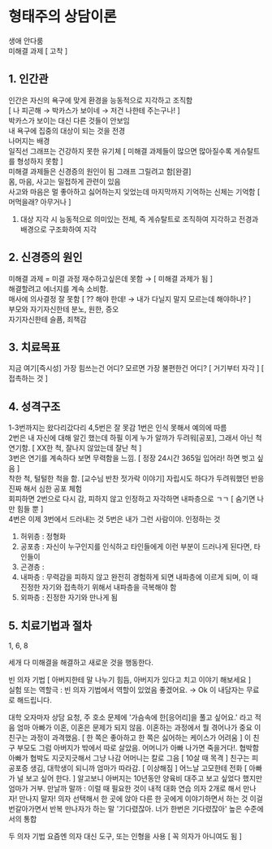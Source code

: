 # 형태주의 상담이론
생애 안다룸  
미해결 과제 [ 고착 ]

## 1. 인간관
인간은 자신의 욕구에 맞게 환경을 능동적으로 지각하고 조직함  
[ 나 피곤해 &rarr; 박카스가 보이네 &rarr; 저건 나한테 주는구나! ]  
박카스가 보이는 대신 다른 것들이 안보임  
내 욕구에 집중의 대상이 되는 것을 전경  
나머지는 배경  
일직선 그래프는 건강하지 못한 유기체 [ 미해결 과제들이 많으면 많아질수록 게슈탈트를 형성하지 못함 ]  
미해결 과제들은 신경증의 원인이 됨
그래프 그릴려고 함[완결]  
몸, 마음, 사고는 밀접하게 관련이 있음  
사고와 마음은 멀 좋아하고 싫어하는지 잊었는데 마지막까지 기억하는 신체는 기억함 [ 머먹을래? 아무거나 ]

1. 대상 지각 시 능동적으로 의미있는 전체, 즉 게슈탈트로 조직하여 지각하고 전경과 배경으로 구조화하여 지각

## 2. 신경증의 원인
미해결 과제 = 미결 과정
재수하고싶은데 못함 &rarr; [ 미해결 과제가 됨 ]  
해결할려고 에너지를 계속 소비함.  
매사에 의사결정 잘 못함 [ ?? 해야 한데! &rarr; 내가 다닐지 말지 모르는데 해야하나? ]  
부모와 자기자신한테 분노, 원한, 증오  
자기자신한테 슬픔, 죄책감  

## 3. 치료목표
지금 여기[즉시성]
가장 힘쓰는건 어디? 모르면 가장 불편한건 어디? [ 거기부터 자각 ] [ 접촉하는 것 ]

## 4. 성격구조
1-3번까지는 왔다리갔다리
4,5번은 잘 못감
1번은 인식 못해서 예의에 따름  
2번은 내 자신에 대해 알긴 했는데 하필 이게 누가 알까가 두려워[공포], 그래서 아닌 척 연기함. [ XX한 척, 잘나지 않았는데 잘난 척 ]  
3번은 연기를 계속하다 보면 무력함을 느낌. [ 정장 24시간 365일 입어라! 하면 벗고 싶음 ]  
착한 척, 털털한 척을 함. [교수님 반찬 젓가락 이야기] 자립시도 하다가 두려워했던 반응 진짜 해서 심한 공포 체험  
회피하면 2번으로 다시 감, 피하지 않고 인정하고 자각하면 내파층으로 ㄱㄱ [ 숨기면 나만 힘들 뿐 ]  
4번은 이제 3번에서 드러내는 것
5번은 내가 그런 사람이야. 인정하는 것


1. 허위층 : 정형화
2. 공포층 : 자신이 누구인지를 인식하고 타인들에게 이런 부분이 드러나게 된다면, 타인들이
3. 곤경층 : 
4. 내파층 : 무력감을 피하지 않고 완전히 경험하게 되면 내파층에 이르게 되며, 이 때 진정한 자기와 접촉하기 위해서 내파층을 극복해야 함
5. 외파층 : 진정한 자기와 만나게 됨

## 5. 치료기법과 절차
1, 6, 8

세개 다 미해결을 해결하고 새로운 것을 행동한다.

빈 의자 기법 [ 아버지한테 말 나누기 힘듬, 아버지가 있다고 치고 이야기 해보세요 ]  
실험 또는 역할극 : 빈 의자 기법에서 역할이 있었음 좋겠어요. &rarr; Ok 이 내담자는 무료로 해드립니다.

대학 오자마자 상담 요청, 주 호소 문제에 '가슴속에 한[응어리]을 풀고 싶어요.' 라고 적음
엄마 아빠가 이혼, 이혼은 문제가 되지 않음. 이혼하는 과정에서 뭘 겪어나가 중요
이 친구는 과정이 과격했음. [ 한 쪽은 좋아하고 한 쪽은 싫어하는 케이스가 어려움 ] 이 친구 부모도 그럼
아버지가 밖에서 따로 살았음. 어머니가 아빠 나가면 죽을거다!. 협박함
아빠가 협박도 지긋지긋해서 그냥 나감
어머니는 칼로 그음 [ 10살 때 목격 ]
친구는 피 공포증 생김, 
대학생이 되니까 엄마가 따라감. [ 이상해짐 ]
어느날 고모한테 전화 [ 아빠가 널 보고 싶어 한다. ]
알고보니 아버지는 10년동안 양육비 대주고 보고 싶었다 했지만 엄마가 거부.
만날까 말까 : 이럴 때 필요한 것이 내적 대화 연습
의자 2개로 해서 만나자! 만나지 말자! 의자 선택해서 한 곳에 앉아 다른 한 곳에게 이야기하면서 하는 것
이걸 번갈아가면서 반복
만나자가 하는 말 '기다렸잖아. 너가 한번은 기다렸잖아' 높은 수준에서의 통합

두 의자 기법
요즘엔 의자 대신 도구, 또는 인형을 사용 [ 꼭 의자가 아니여도 됨 ]
